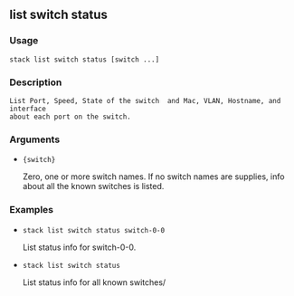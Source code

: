 ## list switch status

### Usage

`stack list switch status [switch ...]`

### Description


	List Port, Speed, State of the switch  and Mac, VLAN, Hostname, and interface
	about each port on the switch.

	

### Arguments

* `{switch}`

   Zero, one or more switch names. If no switch names are supplies, info about
	all the known switches is listed.


### Examples

* `stack list switch status switch-0-0`

   List status info for switch-0-0.

* `stack list switch status`

   List status info for all known switches/



